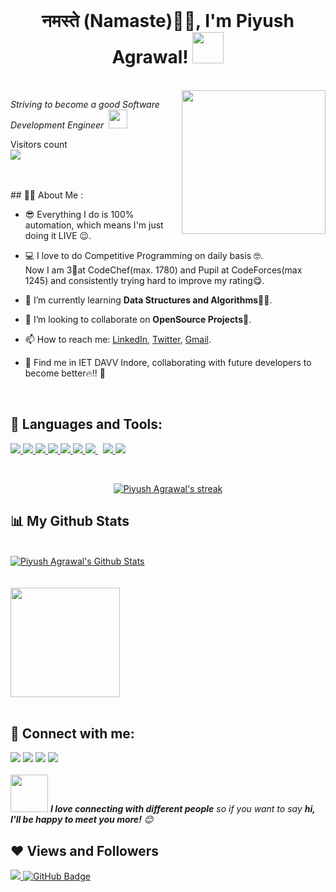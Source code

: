 <!-- <a href="#"><img width="100%" height="auto" src="https://i.imgur.com/iXuL1HG.png" height="160px"/></a> -->
<br>
<!-- <br> -->
<!-- ### <h1 align="center">Hey👋,𝐟𝐞𝐥𝐥𝐨𝐰 <𝚌𝚘𝚍𝚎𝚛𝚜/>! I am Piyush!!! 🤖</h1> -->
<h1 align="center">नमस्ते (Namaste)🙏🏻, I'm Piyush Agrawal! <img src="https://media.giphy.com/media/12oufCB0MyZ1Go/giphy.gif" width="50"></h1>
<br>
<img align='right' src="https://media.giphy.com/media/M9gbBd9nbDrOTu1Mqx/giphy.gif" width="230">
<!-- <p><em>Aiming to become a Software Engineer at <a href="http://www.google.com">Google</a><img src="https://media.giphy.com/media/WUlplcMpOCEmTGBtBW/giphy.gif" width="30"> 
</em></p> -->
<p><em>Striving to become a good Software Development Engineer &nbsp<img src="https://media.giphy.com/media/WUlplcMpOCEmTGBtBW/giphy.gif" width="30"> 
</em></p>

<p align="center"> 
    
  Visitors count
    <br>
  <img src="https://profile-counter.glitch.me/p1yu5h0/count.svg" />
</p>


<br>
<br>
## 👨‍🎓 About Me :


- 😎 Everything I do is 100% automation, which means I'm just doing it LIVE 😉.

- 💻 I love to do Competitive Programming on daily basis 🤓. <br>
    Now I am 3🌟at CodeChef(max. 1780) and Pupil at CodeForces(max 1245) and consistently trying hard to improve my rating😋.
- 🌱 I’m currently learning **Data Structures and Algorithms**🧑‍💻.
- 👯 I’m looking to collaborate on **OpenSource Projects**📜.
- 📫 How to reach me: [LinkedIn](https://www.linkedin.com/in/p1yu5h/), [Twitter](https://twitter.com/p1yu5h0), [Gmail](piyush200205@gmail.com).
- 🏫 Find me in IET DAVV Indore, collaborating with future developers to become better🔥!! 💪
<br>

## 🚀 Languages and Tools:

<p align="left"> 
    <a href="https://isocpp.org/" target="-blank"><img src="https://img.icons8.com/color/48/000000/c-plus-plus-logo.png"/>
    <a href="https://www.java.com" target="_blank"> <img src="https://img.icons8.com/color/48/000000/java-coffee-cup-logo.png"/> </a>
<!--     <a href="https://reactjs.org/" target="_blank"> <img src="https://img.icons8.com/color/48/000000/react-native.png"/> </a> -->
<!--     <a href="https://spring.io/projects/spring-boot" target="_blank"> <img src="https://img.icons8.com/color/48/000000/spring-logo.png"/> </a>  -->
    <a href="https://developer.mozilla.org/en-US/docs/Web/JavaScript" target="_blank"> <img src="https://img.icons8.com/color/48/000000/javascript.png"/> </a> 
    <a href="https://www.w3.org/html/" target="_blank"> <img src="https://img.icons8.com/color/48/000000/html-5.png"/> </a> 
<!--     <a href="https://www.w3schools.com/css/" target="_blank"> <img src="https://img.icons8.com/color/48/000000/css3.png"/> </a>  -->
    <a href="https://getbootstrap.com" target="_blank"> <img src="https://img.icons8.com/color/48/000000/bootstrap.png"/> </a> 
    <a href="https://www.python.org" target="_blank"> <img src="https://img.icons8.com/color/48/000000/python.png"/> </a> 
    <a style="padding-right:8px;" href="https://nodejs.org" target="_blank"> <img src="https://img.icons8.com/color/48/000000/nodejs.png"/> </a> 
<!--     <a style="padding-right:8px;" href="https://www.mysql.com/" target="_blank"> <img src="https://img.icons8.com/fluent/50/000000/mysql-logo.png"/> </a> -->
<!--     <a href="https://www.mongodb.com/" target="_blank"> <img src="https://raw.githubusercontent.com/devicons/devicon/master/icons/mongodb/mongodb-original-wordmark.svg" alt="mongodb" width="48" height="48"/> </a>  -->
<!--     <a href="https://firebase.google.com/" target="_blank"> <img src="https://img.icons8.com/color/48/000000/firebase.png"/> </a>  -->
<!--     <a href="https://postman.com" target="_blank"> <img src="https://www.vectorlogo.zone/logos/getpostman/getpostman-icon.svg" alt="postman" width="45" height="45"/> </a>    -->
     <a href="https://www.android.com/intl/en_in/" target="_blank"><img src="https://img.icons8.com/fluency/48/000000/android-os.png"/>
    <a href="https://git-scm.com/" target="_blank"> <img src="https://img.icons8.com/color/48/000000/git.png"/> </a> 
<!--     <a href="https://www.jenkins.io" target="_blank"> <img src="https://www.vectorlogo.zone/logos/jenkins/jenkins-icon.svg" alt="jenkins" width="48" height="48"/> </a>  -->
<!--     <a href="https://redux.js.org" target="_blank"> <img src="https://img.icons8.com/color/48/000000/redux.png"/> </a> -->
<!--     <a href="https://expressjs.com" target="_blank"> <img src="https://raw.githubusercontent.com/devicons/devicon/master/icons/express/express-original-wordmark.svg" alt="express" width="40" height="40"/> </a> -->
</p>

<!-- [![React Badge](https://img.shields.io/badge/-React-61DBFB?style=for-the-badge&labelColor=black&logo=react&logoColor=61DBFB)](#)  [![Javascript Badge](https://img.shields.io/badge/-Javascript-F0DB4F?style=for-the-badge&labelColor=black&logo=javascript&logoColor=F0DB4F)](#) [![Typescript Badge](https://img.shields.io/badge/-Typescript-007acc?style=for-the-badge&labelColor=black&logo=typescript&logoColor=007acc)](#) [![Nodejs Badge](https://img.shields.io/badge/-Nodejs-3C873A?style=for-the-badge&labelColor=black&logo=node.js&logoColor=3C873A)](#) [![GraphQL Badge](https://img.shields.io/badge/-GraphQl-e535ab?style=for-the-badge&labelColor=black&logo=node.js&logoColor=e535ab)](#) -->
<br/>

<p align="center">
    <a href="https://github.com/p1yu5h0/github-readme-streak-stats">
        <img title="🔥 Get streak stats for your profile at git.io/streak-stats" alt="Piyush Agrawal's streak" src="http://github-readme-streak-stats.herokuapp.com?user=p1yu5h0&theme=dark&hide_border=true"/>
    </a>
</p>

## 📊 My Github Stats

  <br/>
    <a href="https://github.com/p1yu5h0/github-readme-stats"><img alt="Piyush Agrawal's Github Stats" src="https://github-readme-stats.vercel.app/api?username=p1yu5h0&&theme=onedark&layout=compact" /></a>
        <br><br><br>
<!--   <a href="https://github.com/p1yu5h0/github-readme-stats"><img alt="Piyush Agrawal's Top Languages" src="https://github-readme-stats.vercel.app/api/top-langs/?username=p1yu5h0&langs_count=8&count_private=true&layout=compact&theme=react&hide_border=true&bg_color=0D1117" /></a> -->
        
<a href="https://github.com/p1yu5h0">
  <img align="center" src="https://github-readme-stats.vercel.app/api/top-langs/?username=p1yu5h0&theme=onedark&layout=compact"  height ="175px"  />
</a>
        
  <br/>
<!--   <b>Note:</b> Top languages is only a metric of the languages my public code consists of and doesn't reflect experience or skill level. -->



<br/>
<!-- <br/> -->

<!-- <img src="https://github-readme-stats.vercel.app/api?username=p1yu5h0&&show_icons=true&title_color=ebcc34&icon_color=5ec2d6&text_color=daf7dc&bg_color=151515"> -->

## 🤘 Connect with me:
<p align="left">

<a href = "https://www.linkedin.com/in/p1yu5h/"><img src="https://img.icons8.com/fluent/48/000000/linkedin.png"/></a>
<a href = "https://twitter.com/p1yu5h0"><img src="https://img.icons8.com/fluent/48/000000/twitter.png"/></a>
<a href = "https://www.instagram.com/p1yu5h.0/"><img src="https://img.icons8.com/fluent/48/000000/instagram-new.png"/></a>
<a href = "https://www.youtube.com/channel/UCu4XWded10bmst_mvTD0HHg"><img src="https://img.icons8.com/color/48/000000/youtube-play.png"/></a>
<br>
  <br>
    <img src="https://media.giphy.com/media/LnQjpWaON8nhr21vNW/giphy.gif" width="60"> <em><b>I love connecting with different people</b> so if you want to say <b>hi, I'll be happy to meet you more!</b> 😊</em>
    <br>
  
    
## ❤ Views and Followers
<a href="https://github.com/Meghna-DAS/github-profile-views-counter">
    <img src="https://komarev.com/ghpvc/?username=p1yu5h0">
</a>
<a href="https://github.com/p1yu5h0?tab=followers"><img src="https://img.shields.io/github/followers/p1yu5h0?label=Followers&style=social" alt="GitHub Badge"></a>
  

        
<!--
**p1yu5h0/p1yu5h0** is a ✨ _special_ ✨ repository because its `README.md` (this file) appears on your GitHub profile.

Here are some ideas to get you started:

- 🔭 I’m currently working on ...
- 🌱 I’m currently learning ...
- 👯 I’m looking to collaborate on ...
- 🤔 I’m looking for help with ...
- 💬 Ask me about ...
- 📫 How to reach me: ...
- 😄 Pronouns: ...
- ⚡ Fun fact: ...
-->
